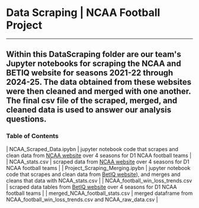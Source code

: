 # Data Scraping | NCAA Football Project
---
Within this DataScraping folder are our team's Jupyter notebooks for scraping the NCAA and BETIQ website for seasons 2021-22 through 2024-25. The data obtained from these websites were then cleaned and merged with one another. The final csv file of the scraped, merged, and cleaned data is used to answer our analysis questions. 
---
### Table of Contents
| NCAA_Scraped_Data.ipybn | jupyter notebook code that scrapes and clean data from [NCAA website](https://stats.ncaa.org/rankings?sport_code=MFB&division=11) over 4 seasons for D1 NCAA football teams |
| NCAA_stats.csv | scraped data from [NCAA website](https://stats.ncaa.org/rankings?sport_code=MFB&division=11) over 4 seasons for D1 NCAA football teams |
| Project_Scraping_Merging.ipybn | jupyter notebook code that scrapes and clean data from [BetIQ website](https://betiq.teamrankings.com/college-football/betting-trends/win-loss-records/)), and merges and cleans that data with NCAA_stats.csv |
| NCAA_football_win_loss_trends.csv | scraped data tables from [BetIQ website](https://betiq.teamrankings.com/college-football/betting-trends/win-loss-records/) over 4 seasons for D1 NCAA football teams |
| merged_NCAA_football_stats.csv | merged dataframe from NCAA_football_win_loss_trends.csv and NCAA_raw_data.csv |
